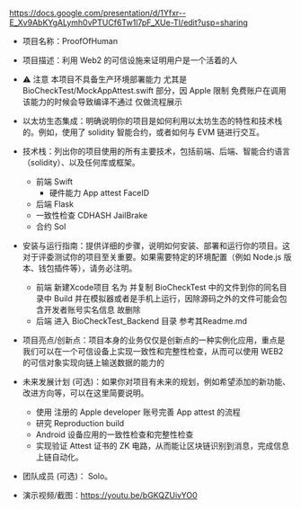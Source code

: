 https://docs.google.com/presentation/d/1Yfxr--E_Xv9AbKYgALymh0vPTUCf6Tw1l7pF_XUe-TI/edit?usp=sharing

- 项目名称：ProofOfHuman

- 项目描述：利用 Web2 的可信设施来证明用户是一个活着的人

- ⚠️ 注意 本项目不具备生产环境部署能力 尤其是 BioCheckTest/MockAppAttest.swift 部分，因 Apple 限制 免费账户在调用该能力的时候会导致编译不通过 仅做流程展示

- 以太坊生态集成：明确说明你的项目是如何利用以太坊生态的特性和技术栈的。例如，使用了 solidity 智能合约，或者如何与 EVM 链进行交互。

- 技术栈：列出你的项目使用的所有主要技术，包括前端、后端、智能合约语言（solidity）、以及任何库或框架。
  - 前端 Swift
    - 硬件能力 App attest FaceID
  - 后端 Flask
  - 一致性检查 CDHASH JailBrake
  - 合约 Sol

- 安装与运行指南：提供详细的步骤，说明如何安装、部署和运行你的项目。这对于评委测试你的项目至关重要。如果需要特定的环境配置（例如 Node.js 版本、钱包插件等），请务必注明。
  - 前端 新建Xcode项目 名为 并复制 BioCheckTest 中的文件到你的同名目录中 Build 并在模拟器或者是手机上运行，因除源码之外的文件可能会包含开发者账号实名信息 故删除
  - 后端 进入 BioCheckTest_Backend 目录 参考其Readme.md

- 项目亮点/创新点：项目本身的业务仅仅是创新点的一种实例化应用，重点是我们可以在一个可信设备上实现一致性和完整性检查，从而可以使用 WEB2 的可信对象实现向链上输送数据的能力的

- 未来发展计划 (可选)：如果你对项目有未来的规划，例如希望添加的新功能、改进方向等，可以在这里简要说明。
  - 使用 注册的 Apple developer 账号完善 App attest 的流程
  - 研究 Reproduction build
  - Android 设备应用的一致性检查和完整性检查
  - 实现验证 Attest 证书的 ZK 电路，从而能让区块链识别到消息，完成信息上链自动化。

- 团队成员 (可选)： Solo。

- 演示视频/截图：https://youtu.be/bGKQZUivYO0

